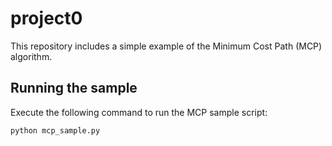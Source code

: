 # project0

This repository includes a simple example of the Minimum Cost Path (MCP) algorithm.

## Running the sample

Execute the following command to run the MCP sample script:

```bash
python mcp_sample.py
```

